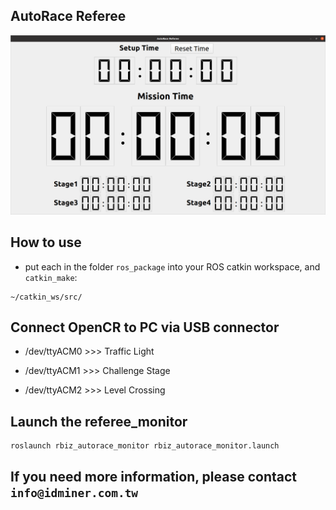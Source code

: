## AutoRace Referee
![](https://github.com/zhl017/omiyage/blob/main/Documents/images/2020_autorace_referee.png)

## How to use
- put each in the folder `ros_package` into your ROS catkin workspace, and `catkin_make`:
```
~/catkin_ws/src/
```
## Connect OpenCR to PC via USB connector
- /dev/ttyACM0  >>> Traffic Light

- /dev/ttyACM1  >>> Challenge Stage

- /dev/ttyACM2  >>> Level Crossing

## Launch the referee_monitor
```
roslaunch rbiz_autorace_monitor rbiz_autorace_monitor.launch
```

## If you need more information, please contact `info@idminer.com.tw`
